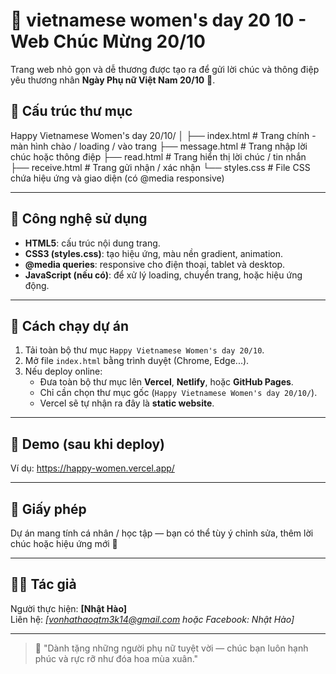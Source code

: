 # 💐 vietnamese women's day 20 10 - Web Chúc Mừng 20/10

Trang web nhỏ gọn và dễ thương được tạo ra để gửi lời chúc và thông điệp yêu thương nhân **Ngày Phụ nữ Việt Nam 20/10** 💖.

## 🌸 Cấu trúc thư mục

Happy Vietnamese Women's day 20/10/
│
├── index.html # Trang chính - màn hình chào / loading / vào trang
├── message.html # Trang nhập lời chúc hoặc thông điệp
├── read.html # Trang hiển thị lời chúc / tin nhắn
├── receive.html # Trang gửi nhận / xác nhận
└── styles.css # File CSS chứa hiệu ứng và giao diện (có @media responsive)

---

## 🎨 Công nghệ sử dụng
- **HTML5**: cấu trúc nội dung trang.
- **CSS3 (styles.css)**: tạo hiệu ứng, màu nền gradient, animation.
- **@media queries**: responsive cho điện thoại, tablet và desktop.
- **JavaScript (nếu có)**: để xử lý loading, chuyển trang, hoặc hiệu ứng động.

---

## 🚀 Cách chạy dự án
1. Tải toàn bộ thư mục `Happy Vietnamese Women's day 20/10`.
2. Mở file `index.html` bằng trình duyệt (Chrome, Edge...).
3. Nếu deploy online:
   - Đưa toàn bộ thư mục lên **Vercel**, **Netlify**, hoặc **GitHub Pages**.
   - Chỉ cần chọn thư mục gốc (`Happy Vietnamese Women's day 20/10/`).
   - Vercel sẽ tự nhận ra đây là **static website**.

---

## 💖 Demo (sau khi deploy)
Ví dụ:  https://happy-women.vercel.app/


---

## 📜 Giấy phép
Dự án mang tính cá nhân / học tập — bạn có thể tùy ý chỉnh sửa, thêm lời chúc hoặc hiệu ứng mới 🌷

---

## 👩‍💻 Tác giả
Người thực hiện: **[Nhật Hào]**  
Liên hệ: *[vonhathaoqtm3k14@gmail.com hoặc Facebook: Nhật Hào]*

---

> 🌺 "Dành tặng những người phụ nữ tuyệt vời — chúc bạn luôn hạnh phúc và rực rỡ như đóa hoa mùa xuân."
